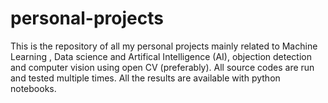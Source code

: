 # personal-projects
This is the repository of all my personal projects mainly related to Machine Learning , Data science and Artifical Intelligence (AI), objection detection and computer vision using open CV (preferably). All source codes are run and tested multiple times. All the results are available with python notebooks.
